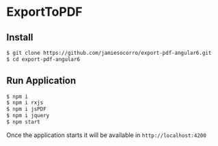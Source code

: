 # ExportToPDF


## Install

```bash
$ git clone https://github.com/jamiesocorro/export-pdf-angular6.git
$ cd export-pdf-angular6
```

## Run Application
```bash
$ npm i
$ npm i rxjs
$ npm i jsPDF
$ npm i jquery
$ npm start
```

Once the application starts it will be available in 
`http://localhost:4200`
